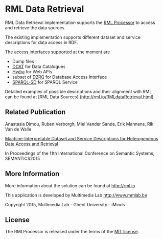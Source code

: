 RML Data Retrieval
==================

RML Data Retrieval implementation supports the [RML Processor](https://github.com/mmlab/RMLProcessor/) to access and retrieve the data sources.

The existing implementation supports different dataset and service descriptions for data access in RDF.

The access interfaces supported at the moment are 
* Dump files 
* [DCAT](http://www.w3.org/TR/vocab-dcat/) for Data Catalogues
* [Hydra](http://www.w3.org/ns/hydra/spec/latest/core/) for Web APIs
* subset of [D2RQ](http://d2rq.org/d2rq-language) for Database Access Interface
* [SPARQL-SD](http://www.w3.org/TR/sparql11-service-description/) for SPARQL Service

Detailed examples of possible descriptions and their alignment with RML can be found at [RML Data Sources] (http://rml.io/RMLdataRetrieval.html)

Related Publication
-------------------

Anastasia Dimou, Ruben Verborgh, Miel Vander Sande, Erik Mannens, Rik Van de Walle

[Machine-Interpretable Dataset and Service Descriptions for Heterogeneous Data Access and Retrieval](http://dl.acm.org/citation.cfm?id=2814873)

In Proceedings of the 11th International Conference on Semantic Systems, SEMANTiCS2015


More Information
----------------

More information about the solution can be found at http://rml.io

This application is developed by Multimedia Lab http://www.mmlab.be

Copyright 2015, Multimedia Lab - Ghent University - iMinds

License
-------

The RMLProcessor is released under the terms of the [MIT license](http://opensource.org/licenses/mit-license.html).
